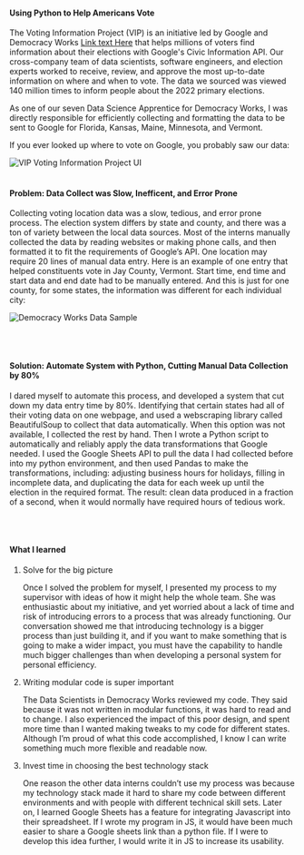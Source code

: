 ﻿#### Using Python to Help Americans Vote

The Voting Information Project (VIP) is an initiative led by Google and Democracy Works [Link text Here](https://link-url-here.org) that helps millions of voters find information about their elections with Google's Civic Information API. Our cross-company team of data scientists, software engineers, and election experts worked to receive, review, and approve the most up-to-date information on where and when to vote. The data we sourced was viewed 140 million times to inform people about the 2022 primary elections.

As one of our seven Data Science Apprentice for Democracy Works, I was directly responsible for efficiently collecting and formatting the data to be sent to Google for Florida, Kansas, Maine, Minnesota, and Vermont.

If you ever looked up where to vote on Google, you probably saw our data:



<img src="/imgs/dw/How_To_Vote_Key_Dates.PNG" alt="VIP Voting Information Project UI">



<br />
<br />

#### Problem: Data Collect was Slow, Inefficent, and Error Prone

Collecting voting location data was a slow, tedious, and error prone process. The election system differs by state and county, and there was a ton of variety between the local data sources. Most of the interns manually collected the data by reading websites or making phone calls, and then formatted it to fit the requirements of Google’s API. One location may require 20 lines of manual data entry. Here is an example of one entry that helped constituents vote in Jay County, Vermont. Start time, end time and start data and end date had to be manually entered. And this is just for one county, for some states, the information was different for each individual city:

![Democracy Works Data Sample](/imgs/dw/dwDataSample.PNG)

<br />
<br />

#### Solution: Automate System with Python, Cutting Manual Data Collection by 80%

I dared myself to automate this process, and developed a system that cut down my data entry time by 80%.
Identifying that certain states had all of their voting data on one webpage, and used a webscraping library called BeautifulSoup to collect that data automatically. When this option was not available, I collected the rest by hand.
Then I wrote a Python script to automatically and reliably apply the data transformations that Google needed. I used the Google Sheets API to pull the data I had collected before into my python environment, and then used Pandas to make the transformations, including: adjusting business hours for holidays, filling in incomplete data, and duplicating the data for each week up until the election in the required format.
The result: clean data produced in a fraction of a second, when it would normally have required hours of tedious work.

<br />
<br />

#### What I learned

1. Solve for the big picture

   Once I solved the problem for myself, I presented my process to my supervisor with ideas of how it might help the whole team. She was enthusiastic about my initiative, and yet worried about a lack of time and risk of introducing errors to a process that was already functioning. Our conversation showed me that introducing technology is a bigger process than just building it, and if you want to make something that is going to make a wider impact, you must have the capability to handle much bigger challenges than when developing a personal system for personal efficiency.

2. Writing modular code is super important

   The Data Scientists in Democracy Works reviewed my code. They said because it was not written in modular functions, it was hard to read and to change. I also experienced the impact of this poor design, and spent more time than I wanted making tweaks to my code for different states. Although I’m proud of what this code accomplished, I know I can write something much more flexible and readable now.

3. Invest time in choosing the best technology stack

   One reason the other data interns couldn’t use my process was because my technology stack made it hard to share my code between different environments and with people with different technical skill sets. Later on, I learned Google Sheets has a feature for integrating Javascript into their spreadsheet. If I wrote my program in JS, it would have been much easier to share a Google sheets link than a python file. If I were to develop this idea further, I would write it in JS to increase its usability.
